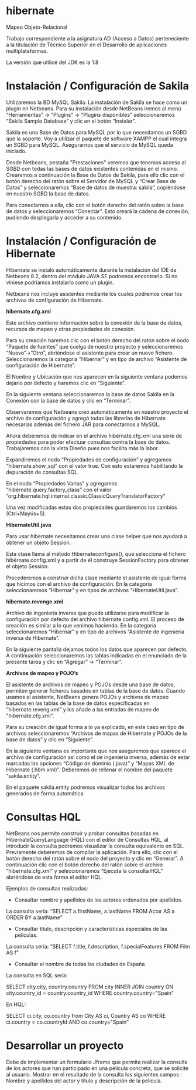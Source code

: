 # hibernate
Mapeo Objeto-Relacional

Trabajo correspondiente a la asignatura AD (Acceso a Datos) perteneciente a la titulación de Técnico Superior en el Desarrollo de aplicaciones multiplataformas.

La versión que utilicé del JDK es la 1.8

Instalación / Configuración de Sakila
=====================================

Utilizaremos la BD MySQL Sakila. La instalación de Sakila se hace como un plugin en Netbeans.
Para su instalación desde NetBeans iremos al menú “Herramientas” -> “Plugins” -> “Plugins disponibles” seleccionaremos “Sakila Sample Database” y clic en el botón “Instalar”.

Sakila es una Base de Datos para MySQL por lo que necesitamos un SGBD que la soporte. Voy a utilizar el paquete de software XAMPP el cual integra un SGBD para MySQL. Asegurarnos que el servicio de MySQL queda iniciado.

Desde Netbeans, pestaña "Prestaciones" veremos que tenemos acceso al SGBD con todas las bases de datos existentes contenidas en el mismo.
Crearemos a continuación la Base de Datos de Sakila, para ello clic con el botón derecho del ratón sobre el Servidor de MySQL y “Crear Base de Datos”  y seleccionaremos “Base de datos de muestra: sakila”, copiéndose en nuestro SGBD la base de datos.

Para conectarnos a ella, clic con el botón derecho del ratón sobre la base de datos y seleccionaremos “Conectar”. Esto creará la cadena de conexión, pudiendo desplegarla y acceder a su contenido.


Instalación / Configuración de Hibernate
========================================

Hibernate se instaló automáticamente durante la instalación del IDE de Netbeans 8.2, dentro del módulo JAVA SE podremos encontrarlo. Si no viniese podríamos instalarlo como un plugin. 

Netbeans nos incluye asistentes mediante los cuales podremos crear los archivos de configuración de Hibernate.



**hibernate.cfg.xml**

Este archivo contiene información sobre la conexión de la base de datos, recursos de mapeo y otras propiedades de conexión.

Para su creación haremos clic con el botón derecho del ratón sobre el nodo “Paquete de fuentes” que cuelga de nuestro proyecto y seleccionaremos “Nuevo”->”Otro”, abriéndose el asistente para crear un nuevo fichero. Seleccionaremos la categoría “Hibernar” y en tipo de archivo “Asistente de configuración de Hibernate”.

El Nombre y Ubicación que nos aparecen en la siguiente ventana podemos dejarlo por defecto y haremos clic en “Siguiente”.

En la siguiente ventana seleccionaremos la base de datos Sakila en la Conexión con la base de datos y clic en “Terminar”.

Observaremos que Netbeans creó automáticamente en nuestro proyecto el archivo de configuración y agregó todas las librerías de Hibernate necesarias además del fichero JAR para conectarnos a MySQL.

Ahora deberemos de indicar en el archivo hibérnate.cfg.xml una serie de propiedades para poder efectuar consultas contra la base de datos. Trabajaremos con la vista Diseño pues nos facilita más la labor.

Expandiremos el nodo “Propiedades de configuración” y agregamos “hibernate.show_sql” con el valor true. Con esto estaremos habilitando la depuración de consultas SQL.

En el nodo “Propiedades Varias” y agregamos “hibérnate.query.factory_class” con el valor “org.hibernate.hql.internal.classic.ClassicQueryTranslatorFactory”

Una vez modificadas estas dos propiedades guardaremos los cambios (Ctrl+Mayús+S).


**HibernateUtil.java**

Para usar hibernate necesitamos crear una clase helper que nos ayudará a obtener un objeto Session.

Esta clase llama al método Hibernateconfigure(), que selecciona el fichero hibérnate.config.xml y a partir de él construye SessionFactory para obtener el objeto Session.

Procederemos a construir dicha clase mediante el asistente de igual forma que hicimos con el archivo de configuración. En la categoría seleccionaremos “Hibernar” y en tipos de archivos “HibernateUtil.java”.


**hibernate.revenge.xml**

Archivo de ingeniería inversa que puede utilizarse para modificar la configuración por defecto del archivo hibérnate.config.xml. El proceso de creación es similar a lo que venimos haciendo. En la categoría seleccionaremos “Hibernar” y en tipo de archivos “Asistente de ingeniería inversa de Hibernate”.

En la siguiente pantalla dejamos todos los datos que aparecen por defecto. A continuación seleccionaremos las tablas indicadas en el enunciado de la presente tarea y clic en “Agregar” -> “Terminar”.


**Archivos de mapeo y POJO’s**

El asistente de archivos de mapeo y POJOs desde una base de datos, permiten generar ficheros basados en tablas de la base de datos. Cuando usamos el asistente, NetBeans genera POJOs y archivos de mapeo basados en las tablas de la base de datos especificadas en “hibernate.reveng.xml”  y los añade  a las entradas de mapeo de "hibernate.cfg.xml”.

Para su creación de igual forma a lo ya explicado, en este caso en tipo de archivos seleccionaremos “Archivos de mapas de Hibernate y POJOs de la base de datos” y clic en “Siguiente”.

En la siguiente ventana es importante que nos aseguremos que aparece el archivo de configuración así como el de ingeniería inversa, además de estar marcadas las opciones “Código de dominio (.java)” y “Mapas XML de Hibernate (.hbm.xml)”. Deberemos de rellenar el nombre del paquete “sakila.entity”.

En el paquete sakila.entity podremos visualizar todos los archivos generados de forma automática.


Consultas HQL
=============

NetBeans nos permite construir y probar consultas basadas en HibernateQueryLanguage (HQL) con el editor de Consultas HQL, al introducir la consulta podremos visualizar la consulta equivalente en SQL. 
Previamente deberemos de compilar la aplicación. Para ello, clic con el botón derecho del ratón sobre el nodo del proyecto y clic en “Generar”.
A continuación clic con el botón derecho del ratón sobre el archivo “hibernate.cfg.xml” y seleccionaremos “Ejecuta la consulta HQL” abriéndose de esta forma el editor HQL.

Ejemplos de consultas realizadas: 

- Consultar nombre y apellidos de los actores ordenados por apellidos.

La consulta sería:
“SELECT a.firstName, a.lastName FROM Actor AS a ORDER BY a.lastName”

- Consultar título, descripción y características especiales de las películas.

La consulta sería:
“SELECT f.title, f.description, f.specialFeatures  FROM Film  AS f”

- Consultar el nombre de todas las ciudades de España

La consulta en SQL sería:

SELECT city.city, country.country FROM city INNER JOIN country ON city.country_id = country.country_id WHERE country.country="Spain"

En HQL:

SELECT ci.city, co.country from City AS ci, Country AS co WHERE ci.country = co.countryId AND co.country="Spain"


Desarrollar un proyecto
=======================

Debe de implementar un formulario Jframe que permita realizar la consulta de los actores que han participado en una película concreta, que se solicite al usuario. Mostrar en el resultado de la consulta los siguientes campos : Nombre y apellidos del actor y titulo y descripción de la película.


